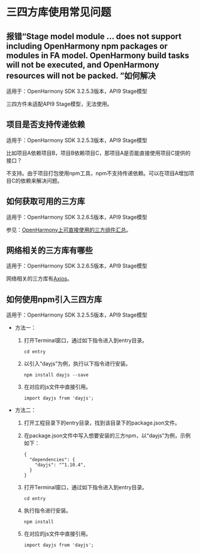 # 三四方库使用常见问题

## 报错“Stage model module … does not support including OpenHarmony npm packages or modules in FA model. OpenHarmony build tasks will not be executed, and OpenHarmony resources will not be packed. ”如何解决

适用于：OpenHarmony SDK 3.2.5.3版本，API9 Stage模型

三四方件未适配API9 Stage模型，无法使用。

## 项目是否支持传递依赖

适用于：OpenHarmony SDK 3.2.5.3版本，API9 Stage模型

比如项目A依赖项目B，项目B依赖项目C，那项目A是否能直接使用项目C提供的接口？

不支持。由于项目打包使用npm工具，npm不支持传递依赖。可以在项目A增加项目C的依赖来解决问题。

## 如何获取可用的三方库

适用于：OpenHarmony SDK 3.2.6.5版本，API9 Stage模型

参见：[OpenHarmony上可直接使用的三方组件汇总](https://gitee.com/openharmony-sig/third_party_app_libs)。

## 网络相关的三方库有哪些

适用于：OpenHarmony SDK 3.2.6.5版本，API9 Stage模型

网络相关的三方库有[Axios](https://gitee.com/openharmony-sig/axios)。

## 如何使用npm引入三四方库

  适用于：OpenHarmony SDK 3.2.5.5版本，API9 Stage模型
- 方法一：
  1. 打开Terminal窗口，通过如下指令进入到entry目录。
        
      ```
      cd entry
      ```
  2. 以引入“dayjs”为例，执行以下指令进行安装。
        
      ```
      npm install dayjs --save
      ```
  3. 在对应的js文件中直接引用。
        
      ```
      import dayjs from 'dayjs'; 
      ```

- 方法二：
  1. 打开工程目录下的entry目录，找到该目录下的package.json文件。
  2. 在package.json文件中写入想要安装的三方npm，以“dayjs”为例，示例如下：
        
      ```
      {
        "dependencies": {
          "dayjs": "^1.10.4",
        }
      }
      ```
  3. 打开Terminal窗口，通过如下指令进入到entry目录。
        
      ```
      cd entry
      ```
  4. 执行指令进行安装。
        
      ```
      npm install
      ```
  5. 在对应的js文件中直接引用。
        
      ```
      import dayjs from 'dayjs'; 
      ```
